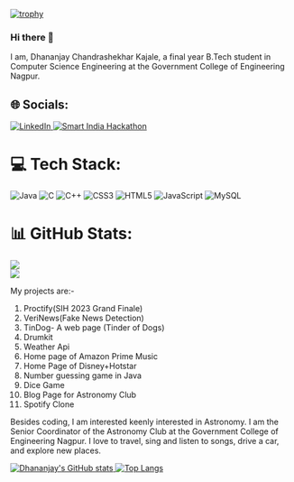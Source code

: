 [![trophy](https://github-profile-trophy.vercel.app/?username=dhananjaykajale751&theme=onedark)](https://github-profile-trophy.vercel.app/?username=ryo-ma&theme=monokai)
### Hi there 👋

I am, Dhananjay Chandrashekhar Kajale, a final year B.Tech student in Computer Science Engineering at the Government College of Engineering Nagpur.
## 🌐 Socials:
  <a href="https://www.linkedin.com/in/dhananjay-chandrashekhar-kajale-252904223/">
    <img src="https://img.shields.io/badge/LinkedIn-0077B5?style=for-the-badge&logo=linkedin&logoColor=white" alt="LinkedIn">
      <img src="https://img.shields.io/badge/Smart%20India%20Hackathon-2023-008000" alt="Smart India Hackathon">
  </a>

# 💻 Tech Stack:
![Java](https://img.shields.io/badge/java-%23323330.svg?style=for-the-badge&logo=java&logoColor=%23F7DF1E) ![C](https://img.shields.io/badge/c-%2300599C.svg?style=for-the-badge&logo=c&logoColor=white) ![C++](https://img.shields.io/badge/c++-%2300599C.svg?style=for-the-badge&logo=c%2B%2B&logoColor=white) ![CSS3](https://img.shields.io/badge/css3-%231572B6.svg?style=for-the-badge&logo=css3&logoColor=white) ![HTML5](https://img.shields.io/badge/html5-%23E34F26.svg?style=for-the-badge&logo=html5&logoColor=white) ![JavaScript](https://img.shields.io/badge/javascript-%23323330.svg?style=for-the-badge&logo=javascript&logoColor=%23F7DF1E) ![MySQL](https://img.shields.io/badge/mysql-%2300f.svg?style=for-the-badge&logo=mysql&logoColor=white)
# 📊 GitHub Stats:
![](https://github-readme-streak-stats.herokuapp.com/?user=dhananjaykajale751&theme=dark&hide_border=false)<br/>
![](https://github-readme-stats.vercel.app/api/top-langs/?username=dhananjaykajale751&theme=dark&hide_border=false&include_all_commits=true&count_private=true&layout=compact)

My projects are:-

1. Proctify(SIH 2023 Grand Finale)
2. VeriNews(Fake News Detection) 
3. TinDog- A web page (Tinder of Dogs)
4. Drumkit
5. Weather Api
6. Home page of Amazon Prime Music
7. Home Page of Disney+Hotstar
8. Number guessing game in Java
9. Dice Game
10. Blog Page for Astronomy Club
11. Spotify Clone

Besides coding, I am interested keenly interested in Astronomy. I am the Senior Coordinator of the Astronomy Club at the Government College of Engineering Nagpur.
I love to travel, sing and listen to songs, drive a car, and explore new places.
<div>
  <a href="https://github.com/anuraghazra/github-readme-stats">
    <img src="https://github-readme-stats.vercel.app/api?username=dhananjaykajale751" alt="Dhananjay's GitHub stats">
  </a>
  <a href="https://github.com/anuraghazra/github-readme-stats">
    <img src="https://github-readme-stats.vercel.app/api/top-langs/?username=dhananjaykajale751" alt="Top Langs">
  </a>
</div>
